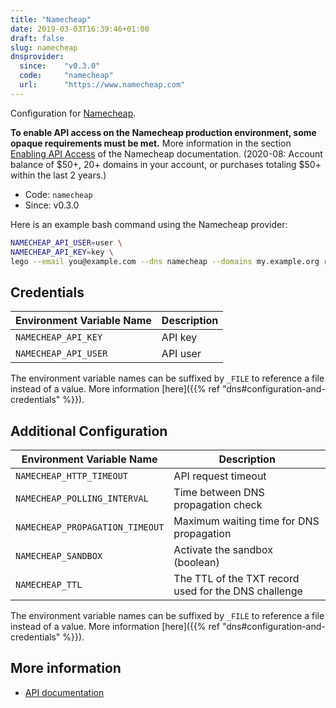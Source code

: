 ```yaml
---
title: "Namecheap"
date: 2019-03-03T16:39:46+01:00
draft: false
slug: namecheap
dnsprovider:
  since:    "v0.3.0"
  code:     "namecheap"
  url:      "https://www.namecheap.com"
---
```


<!-- THIS DOCUMENTATION IS AUTO-GENERATED. PLEASE DO NOT EDIT. -->
<!-- providers/dns/namecheap/namecheap.toml -->
<!-- THIS DOCUMENTATION IS AUTO-GENERATED. PLEASE DO NOT EDIT. -->


Configuration for [Namecheap](https://www.namecheap.com).

**To enable API access on the Namecheap production environment, some opaque requirements must be met.**
More information in the section [Enabling API Access](https://www.namecheap.com/support/api/intro/) of the Namecheap documentation.
(2020-08: Account balance of $50+, 20+ domains in your account, or purchases totaling $50+ within the last 2 years.)



<!--more-->

- Code: `namecheap`
- Since: v0.3.0


Here is an example bash command using the Namecheap provider:

```bash
NAMECHEAP_API_USER=user \
NAMECHEAP_API_KEY=key \
lego --email you@example.com --dns namecheap --domains my.example.org run
```




## Credentials

| Environment Variable Name | Description |
|-----------------------|-------------|
| `NAMECHEAP_API_KEY` | API key |
| `NAMECHEAP_API_USER` | API user |

The environment variable names can be suffixed by `_FILE` to reference a file instead of a value.
More information [here]({{% ref "dns#configuration-and-credentials" %}}).


## Additional Configuration

| Environment Variable Name | Description |
|--------------------------------|-------------|
| `NAMECHEAP_HTTP_TIMEOUT` | API request timeout |
| `NAMECHEAP_POLLING_INTERVAL` | Time between DNS propagation check |
| `NAMECHEAP_PROPAGATION_TIMEOUT` | Maximum waiting time for DNS propagation |
| `NAMECHEAP_SANDBOX` | Activate the sandbox (boolean) |
| `NAMECHEAP_TTL` | The TTL of the TXT record used for the DNS challenge |

The environment variable names can be suffixed by `_FILE` to reference a file instead of a value.
More information [here]({{% ref "dns#configuration-and-credentials" %}}).




## More information

- [API documentation](https://www.namecheap.com/support/api/methods.aspx)

<!-- THIS DOCUMENTATION IS AUTO-GENERATED. PLEASE DO NOT EDIT. -->
<!-- providers/dns/namecheap/namecheap.toml -->
<!-- THIS DOCUMENTATION IS AUTO-GENERATED. PLEASE DO NOT EDIT. -->
